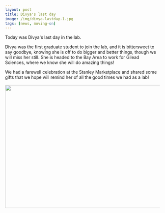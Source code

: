 ```yaml
---
layout: post
title: Divya's last day
image: /img/divya-lastday-1.jpg
tags: [news, moving-on]
---
```


Today was Divya's last day in the lab. 

Divya was the first graduate student to join the lab, and it is bittersweet to say goodbye, knowing she is off to do bigger and better things, though we will miss her still. She is headed to the Bay Area to work for Gilead Sciences, where we know she will do amazing things!

We had a farewell celebration at the Stanley Marketplace and shared some gifts that we hope will remind her of all the good times we had as a lab!  
<br>
<img align="center" src="/img/divya-lastday-2" style="width:600px !important;height:400px !important;" />
<br>
<br>
